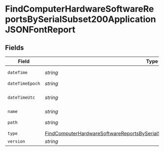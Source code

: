 # FindComputerHardwareSoftwareReportsBySerialSubset200ApplicationJSONFontReport


## Fields

| Field                                                                                                                                                                                             | Type                                                                                                                                                                                              | Required                                                                                                                                                                                          | Description                                                                                                                                                                                       | Example                                                                                                                                                                                           |
| ------------------------------------------------------------------------------------------------------------------------------------------------------------------------------------------------- | ------------------------------------------------------------------------------------------------------------------------------------------------------------------------------------------------- | ------------------------------------------------------------------------------------------------------------------------------------------------------------------------------------------------- | ------------------------------------------------------------------------------------------------------------------------------------------------------------------------------------------------- | ------------------------------------------------------------------------------------------------------------------------------------------------------------------------------------------------- |
| `dateTime`                                                                                                                                                                                        | *string*                                                                                                                                                                                          | :heavy_minus_sign:                                                                                                                                                                                | N/A                                                                                                                                                                                               | 2017-07-07 18:37:04                                                                                                                                                                               |
| `dateTimeEpoch`                                                                                                                                                                                   | *string*                                                                                                                                                                                          | :heavy_minus_sign:                                                                                                                                                                                | N/A                                                                                                                                                                                               | 1499470624555                                                                                                                                                                                     |
| `dateTimeUtc`                                                                                                                                                                                     | *string*                                                                                                                                                                                          | :heavy_minus_sign:                                                                                                                                                                                | N/A                                                                                                                                                                                               | 2017-07-07T18:37:04.555-0500                                                                                                                                                                      |
| `name`                                                                                                                                                                                            | *string*                                                                                                                                                                                          | :heavy_minus_sign:                                                                                                                                                                                | N/A                                                                                                                                                                                               | Al Nile.ttc                                                                                                                                                                                       |
| `path`                                                                                                                                                                                            | *string*                                                                                                                                                                                          | :heavy_minus_sign:                                                                                                                                                                                | N/A                                                                                                                                                                                               | /Library/Fonts/Al Nile.ttc                                                                                                                                                                        |
| `type`                                                                                                                                                                                            | [FindComputerHardwareSoftwareReportsBySerialSubset200ApplicationJSONFontReportType](../../models/operations/findcomputerhardwaresoftwarereportsbyserialsubset200applicationjsonfontreporttype.md) | :heavy_minus_sign:                                                                                                                                                                                | N/A                                                                                                                                                                                               |                                                                                                                                                                                                   |
| `version`                                                                                                                                                                                         | *string*                                                                                                                                                                                          | :heavy_minus_sign:                                                                                                                                                                                | N/A                                                                                                                                                                                               | n/a                                                                                                                                                                                               |